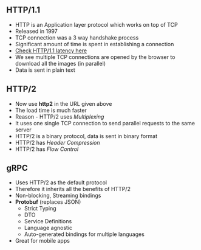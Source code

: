 ## HTTP/1.1

* HTTP is an Application layer protocol which works on top of TCP
* Released in 1997
* TCP connection was a 3 way handshake process
* Significant amount of time is spent in establishing a connection
* [Check HTTP/1.1 latency here](https://http1.golang.org/gophertiles?latency=200 "HTTP1.1 Latency")
* We see multiple TCP connections are opened by the browser to download all the images (in parallel)
* Data is sent in plain text

## HTTP/2

* Now use **http2** in the URL given above
* The load time is much faster
* Reason - HTTP/2 uses *Multiplexing*
* It uses one single TCP connection to send parallel requests to the same server
* HTTP/2 is a binary protocol, data is sent in binary format
* HTTP/2 has *Header Compression*
* HTTP/2 has *Flow Control*

## gRPC

* Uses HTTP/2 as the default protocol
* Therefore it inherits all the benefits of HTTP/2
* Non-blocking, Streaming bindings
* **Protobuf** (replaces JSON)
  - Strict Typing
  - DTO
  - Service Definitions
  - Language agnostic
  - Auto-generated bindings for multiple languages
* Great for mobile apps
